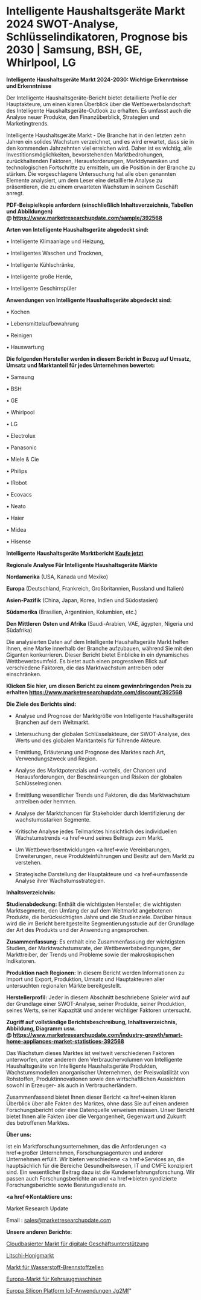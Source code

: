 # Intelligente Haushaltsgeräte Markt 2024 SWOT-Analyse, Schlüsselindikatoren, Prognose bis 2030 | Samsung, BSH, GE, Whirlpool, LG

<strong>Intelligente Haushaltsgeräte Markt 2024-2030: Wichtige Erkenntnisse und Erkenntnisse</strong>

Der Intelligente Haushaltsgeräte-Bericht bietet detaillierte Profile der Hauptakteure, um einen klaren Überblick über die Wettbewerbslandschaft des Intelligente Haushaltsgeräte-Outlook zu erhalten. Es umfasst auch die Analyse neuer Produkte, den Finanzüberblick, Strategien und Marketingtrends.

Intelligente Haushaltsgeräte Markt - Die Branche hat in den letzten zehn Jahren ein solides Wachstum verzeichnet, und es wird erwartet, dass sie in den kommenden Jahrzehnten viel erreichen wird. Daher ist es wichtig, alle Investitionsmöglichkeiten, bevorstehenden Marktbedrohungen, zurückhaltenden Faktoren, Herausforderungen, Marktdynamiken und technologischen Fortschritte zu ermitteln, um die Position in der Branche zu stärken. Die vorgeschlagene Untersuchung hat alle oben genannten Elemente analysiert, um dem Leser eine detaillierte Analyse zu präsentieren, die zu einem erwarteten Wachstum in seinem Geschäft anregt.

<strong><b>PDF-Beispielkopie anfordern (einschließlich Inhaltsverzeichnis, Tabellen und Abbildungen) @ </b></strong><strong><a href=https://www.marketresearchupdate.com/sample/392568><strong>https://www.marketresearchupdate.com/sample/392568</u></a></strong></strong>

<strong>Arten von Intelligente Haushaltsgeräte abgedeckt sind:</strong>

• Intelligente Klimaanlage und Heizung,

• Intelligentes Waschen und Trocknen,

• Intelligente Kühlschränke,

• Intelligente große Herde,

• Intelligente Geschirrspüler

<strong>Anwendungen von Intelligente Haushaltsgeräte abgedeckt sind:</strong>

• Kochen

• Lebensmittelaufbewahrung

• Reinigen

• Hauswartung

<strong>Die folgenden Hersteller werden in diesem Bericht in Bezug auf Umsatz, Umsatz und Marktanteil für jedes Unternehmen bewertet:</strong>

• Samsung

• BSH

• GE

• Whirlpool

• LG

• Electrolux

• Panasonic

• Miele & Cie

• Philips

• IRobot

• Ecovacs

• Neato

• Haier

• Midea

• Hisense

<strong>Intelligente Haushaltsgeräte Marktbericht <a href=https://www.marketresearchupdate.com/buynow/392568>Kaufe jetzt</a></strong>

<strong>Regionale Analyse Für Intelligente Haushaltsgeräte Märkte</strong>

<strong>Nordamerika</strong> (USA, Kanada und Mexiko)

<strong>Europa</strong> (Deutschland, Frankreich, Großbritannien, Russland und Italien)

<strong>Asien-Pazifik</strong> (China, Japan, Korea, Indien und Südostasien)

<strong>Südamerika</strong> (Brasilien, Argentinien, Kolumbien, etc.)

<strong>Den Mittleren</strong> <strong>Osten und Afrika</strong> (Saudi-Arabien, VAE, ägypten, Nigeria und Südafrika)

Die analysierten Daten auf dem Intelligente Haushaltsgeräte Markt helfen Ihnen, eine Marke innerhalb der Branche aufzubauen, während Sie mit den Giganten konkurrieren. Dieser Bericht bietet Einblicke in ein dynamisches Wettbewerbsumfeld. Es bietet auch einen progressiven Blick auf verschiedene Faktoren, die das Marktwachstum antreiben oder einschränken.

<strong>Klicken Sie hier, um diesen Bericht zu einem gewinnbringenden Preis zu erhalten
</strong><strong><a href=https://www.marketresearchupdate.com/discount/392568>https://www.marketresearchupdate.com/discount/392568</b></u></strong></a>

<strong>Die Ziele des Berichts sind:</strong>

- Analyse und Prognose der Marktgröße von Intelligente Haushaltsgeräte Branchen auf dem Weltmarkt.

- Untersuchung der globalen Schlüsselakteure, der SWOT-Analyse, des Werts und des globalen Marktanteils für führende Akteure.

- Ermittlung, Erläuterung und Prognose des Marktes nach Art, Verwendungszweck und Region.

- Analyse des Marktpotenzials und -vorteils, der Chancen und Herausforderungen, der Beschränkungen und Risiken der globalen Schlüsselregionen.

- Ermittlung wesentlicher Trends und Faktoren, die das Marktwachstum antreiben oder hemmen.

- Analyse der Marktchancen für Stakeholder durch Identifizierung der wachstumsstarken Segmente.

- Kritische Analyse jedes Teilmarktes hinsichtlich des individuellen Wachstumstrends <a href=>und</a> seines Beitrags zum Markt.

- Um Wettbewerbsentwicklungen <a href=>wie</a> Vereinbarungen, Erweiterungen, neue Produkteinführungen und Besitz auf dem Markt zu verstehen.

- Strategische Darstellung der Hauptakteure und <a href=>umfas</a>sende Analyse ihrer Wachstumsstrategien.

<strong>Inhaltsverzeichnis:</strong>

<strong>Studienabdeckung:</strong> Enthält die wichtigsten Hersteller, die wichtigsten Marktsegmente, den Umfang der auf dem Weltmarkt angebotenen Produkte, die berücksichtigten Jahre und die Studienziele. Darüber hinaus wird die im Bericht bereitgestellte Segmentierungsstudie auf der Grundlage der Art des Produkts und der Anwendung angesprochen.

<strong>Zusammenfassung:</strong> Es enthält eine Zusammenfassung der wichtigsten Studien, der Marktwachstumsrate, der Wettbewerbsbedingungen, der Markttreiber, der Trends und Probleme sowie der makroskopischen Indikatoren.

<strong>Produktion nach Regionen:</strong> In diesem Bericht werden Informationen zu Import und Export, Produktion, Umsatz und Hauptakteuren aller untersuchten regionalen Märkte bereitgestellt.

<strong>Herstellerprofil:</strong> Jeder in diesem Abschnitt beschriebene Spieler wird auf der Grundlage einer SWOT-Analyse, seiner Produkte, seiner Produktion, seines Werts, seiner Kapazität und anderer wichtiger Faktoren untersucht.

<strong><b>Zugriff auf vollständige Berichtsbeschreibung, Inhaltsverzeichnis, Abbildung, Diagramm usw. @ </b></strong><strong><a href=https://www.marketresearchupdate.com/industry-growth/smart-home-appliances-market-statistices-392568>https://www.marketresearchupdate.com/industry-growth/smart-home-appliances-market-statistices-392568</a></strong>

Das Wachstum dieses Marktes ist weltweit verschiedenen Faktoren unterworfen, unter anderem dem Verbrauchervolumen von Intelligente Haushaltsgeräte von Intelligente Haushaltsgeräte Produkten, Wachstumsmodellen anorganischer Unternehmen, der Preisvolatilität von Rohstoffen, Produktinnovationen sowie den wirtschaftlichen Aussichten sowohl in Erzeuger- als auch in Verbraucherländern.

Zusammenfassend bietet Ihnen dieser Bericht <a href=>einen</a> klaren Überblick über alle Fakten des Marktes, ohne dass Sie auf einen anderen Forschungsbericht oder eine Datenquelle verweisen müssen. Unser Bericht bietet Ihnen alle Fakten über die Vergangenheit, Gegenwart und Zukunft des betroffenen Marktes.

<strong>Über uns:</strong>

 ist ein Marktforschungsunternehmen, das die Anforderungen <a href=>großer</a> Unternehmen, Forschungsagenturen und anderer Unternehmen erfüllt. Wir bieten verschiedene <a href=>Services</a> an, die hauptsächlich für die Bereiche Gesundheitswesen, IT und CMFE konzipiert sind. Ein wesentlicher Beitrag dazu ist die Kundenerfahrungsforschung. Wir passen auch Forschungsberichte an und <a href=>bieten</a> syndizierte Forschungsberichte sowie Beratungsdienste an.

<strong><a href=>Kontaktiere uns:</a></strong>

Market Research Update

Email : sales@marketresearchupdate.com

<strong>Unsere anderen Berichte:</strong>

<a href=https://www.linkedin.com/pulse/cloud-based-digital-business-support-market-analysis-understanding>Cloudbasierter Markt für digitale Geschäftsunterstützung</a>

<a href=https://www.linkedin.com/pulse/lychee-honey-market-size-share-outlook-growth-prospects>Litschi-Honigmarkt</a>

<a href=https://www.linkedin.com/pulse/hydrogen-fuel-cell-market-size-industry-growth>Markt für Wasserstoff-Brennstoffzellen</a>

<a href=https://www.linkedin.com/pulse/europe-sweeper-scrubber-dryer-market-continues>Europa-Markt für Kehrsaugmaschinen</a>

<a href=https://www.linkedin.com/pulse/europe-silicon-platform-iot-applications-jg2mf/>Europa Silicon Platform IoT-Anwendungen Jg2Mf</a>"
